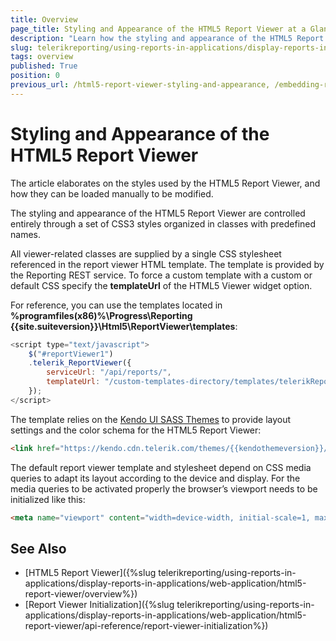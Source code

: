 ```yaml
---
title: Overview
page_title: Styling and Appearance of the HTML5 Report Viewer at a Glance
description: "Learn how the styling and appearance of the HTML5 Report Viewer can be changed in Telerik Reporting."
slug: telerikreporting/using-reports-in-applications/display-reports-in-applications/web-application/html5-report-viewer/customizing/styling-and-appearance/overview
tags: overview
published: True
position: 0
previous_url: /html5-report-viewer-styling-and-appearance, /embedding-reports/display-reports-in-applications/web-application/html5-report-viewer/customizing/styling-and-appearance/
---
```


# Styling and Appearance of the HTML5 Report Viewer

The article elaborates on the styles used by the HTML5 Report Viewer, and how they can be loaded manually to be modified.

The styling and appearance of the HTML5 Report Viewer are controlled entirely through a set of CSS3 styles organized in classes with predefined names.

All viewer-related classes are supplied by a single CSS stylesheet referenced in the report viewer HTML template. The template is provided by the Reporting REST service. To force a custom template with  a custom or default CSS specify the __templateUrl__ of the HTML5 Viewer widget option. 

For reference, you can use the templates located in __%programfiles(x86)%\Progress\Reporting {{site.suiteversion}}\Html5\ReportViewer\templates__:

````JavaScript
<script type="text/javascript">
	$("#reportViewer1")
	.telerik_ReportViewer({
		serviceUrl: "/api/reports/",
		templateUrl: "/custom-templates-directory/templates/telerikReportViewerTemplate-{{buildversion}}.html"
	});
</script>
````

The template relies on the [Kendo UI SASS Themes](https://docs.telerik.com/kendo-ui/styles-and-layout/sass-themes/overview) to provide layout settings and the color schema for the HTML5 Report Viewer:

````HTML
<link href="https://kendo.cdn.telerik.com/themes/{{kendothemeversion}}/default/default-ocean-blue.css" rel="stylesheet" />
````

The default report viewer template and stylesheet depend on CSS media queries to adapt its layout according to the device and display. For the media queries to be activated properly the browser’s viewport needs to be initialized like this:

````HTML
<meta name="viewport" content="width=device-width, initial-scale=1, maximum-scale=1" />
````

## See Also

* [HTML5 Report Viewer]({%slug telerikreporting/using-reports-in-applications/display-reports-in-applications/web-application/html5-report-viewer/overview%})
* [Report Viewer Initialization]({%slug telerikreporting/using-reports-in-applications/display-reports-in-applications/web-application/html5-report-viewer/api-reference/report-viewer-initialization%})
